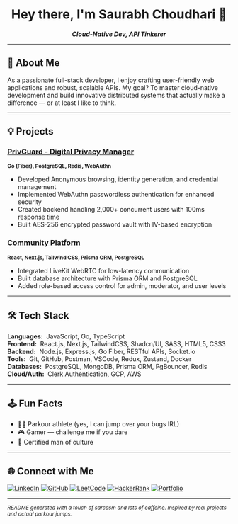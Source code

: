 <!-- Standout GitHub Profile README for Saurabh Choudhari -->

<h1 align="center">Hey there, I'm Saurabh Choudhari 👋</h1>
<p align="center"><b><i>Cloud-Native Dev, API Tinkerer</i></b></p>

---

## 🚀 About Me

As a passionate full-stack developer, I enjoy crafting user-friendly web applications and robust, scalable APIs. My goal? To master cloud-native development and build innovative distributed systems that actually make a difference — or at least I like to think.

---

## 💡 Projects

### [PrivGuard - Digital Privacy Manager](https://github.com/SAURABH-CHOUDHARI/PrivGuard)
<sub><b>Go (Fiber), PostgreSQL, Redis, WebAuthn</b></sub>  
- Developed Anonymous browsing, identity generation, and credential management
- Implemented WebAuthn passwordless authentication for enhanced security
- Created backend handling 2,000+ concurrent users with 100ms response time
- Built AES-256 encrypted password vault with IV-based encryption

### [Community Platform](https://github.com/SAURABH-CHOUDHARI/Community-Platform)
<sub><b>React, Next.js, Tailwind CSS, Prisma ORM, PostgreSQL</b></sub>  
- Integrated LiveKit WebRTC for low-latency communication
- Built database architecture with Prisma ORM and PostgreSQL
- Added role-based access control for admin, moderator, and user levels

---

## 🛠️ Tech Stack

**Languages:**&nbsp; JavaScript, Go, TypeScript  
**Frontend:**&nbsp; React.js, Next.js, TailwindCSS, Shadcn/UI, SASS, HTML5, CSS3  
**Backend:**&nbsp; Node.js, Express.js, Go Fiber, RESTful APIs, Socket.io  
**Tools:**&nbsp; Git, GitHub, Postman, VSCode, Redux, Zustand, Docker  
**Databases:**&nbsp; PostgreSQL, MongoDB, Prisma ORM, PgBouncer, Redis  
**Cloud/Auth:**&nbsp; Clerk Authentication, GCP, AWS  

---

## 🕹️ Fun Facts

- 🏃‍♂️ Parkour athlete (yes, I can jump over your bugs IRL)
- 🎮 Gamer — challenge me if you dare
- 🍣 Certified man of culture

---

## 🌐 Connect with Me

<p align="left">
  <a href="https://www.linkedin.com/in/saurabhtraceur/" target="_blank"><img alt="LinkedIn" src="https://img.shields.io/badge/-LinkedIn-0077B5?style=flat&logo=linkedin&logoColor=white"></a>
  <a href="https://github.com/SAURABH-CHOUDHARI" target="_blank"><img alt="GitHub" src="https://img.shields.io/badge/-GitHub-181717?style=flat&logo=github&logoColor=white"></a>
  <a href="https://leetcode.com/u/saurabhtraceur/" target="_blank"><img alt="LeetCode" src="https://img.shields.io/badge/-LeetCode-FFA116?style=flat&logo=leetcode&logoColor=white"></a>
  <a href="https://www.hackerrank.com/profile/saurabh_choudha2" target="_blank"><img alt="HackerRank" src="https://img.shields.io/badge/-HackerRank-2EC866?style=flat&logo=hackerrank&logoColor=white"></a>
  <a href="https://saurabhrofl.netlify.app/" target="_blank"><img alt="Portfolio" src="https://img.shields.io/badge/-Portfolio-000?style=flat"></a>
</p>

---

<sub><i>README generated with a touch of sarcasm and lots of caffeine. Inspired by real projects and actual parkour jumps.</i></sub>
